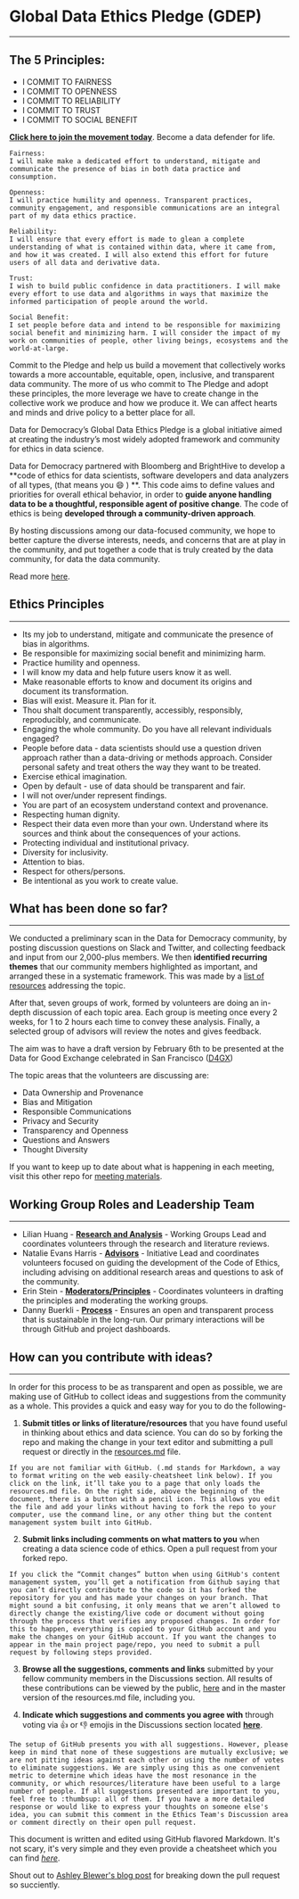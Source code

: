 # Global Data Ethics Pledge (GDEP)
---
## The 5 Principles:  
<ul>
    <li>I COMMIT TO FAIRNESS</li>
    <li>I COMMIT TO OPENNESS</li>
    <li>I COMMIT TO RELIABILITY</li>
    <li>I COMMIT TO TRUST</li>
    <li>I COMMIT TO SOCIAL BENEFIT</li>
</ul>

[__Click here to join the movement today__](http://ethicspledge.wpengine.com). Become a data defender for life.   

    Fairness:
    I will make make a dedicated effort to understand, mitigate and communicate the presence of bias in both data practice and consumption.  

    Openness:  
    I will practice humility and openness. Transparent practices, community engagement, and responsible communications are an integral part of my data ethics practice.  

    Reliability:  
    I will ensure that every effort is made to glean a complete understanding of what is contained within data, where it came from, and how it was created. I will also extend this effort for future users of all data and derivative data.  

    Trust:
    I wish to build public confidence in data practitioners. I will make every effort to use data and algorithms in ways that maximize the informed participation of people around the world.  

    Social Benefit:  
    I set people before data and intend to be responsible for maximizing social benefit and minimizing harm. I will consider the impact of my work on communities of people, other living beings, ecosystems and the world-at-large.  

Commit to the Pledge and help us build a movement that collectively works towards a more accountable, equitable, open, inclusive, and transparent data community. The more of us who commit to The Pledge and adopt these principles, the more leverage we have to create change in the collective work we produce and how we produce it. We can affect hearts and minds and drive policy to a better place for all.

Data for Democracy’s Global Data Ethics Pledge is a global initiative aimed at creating the industry’s most widely adopted framework and community for ethics in data science.  

Data for Democracy partnered with Bloomberg and BrightHive to develop a **code of ethics for data scientists, software developers and data analyzers of all types, (that means you :smile: ) **. This code aims to define values and priorities for overall ethical behavior, in order to **guide anyone handling data to be a thoughtful, responsible agent of positive change**. The code of ethics is being __developed through a community-driven approach__.

By hosting discussions among our data-focused community, we hope to better capture the diverse interests, needs, and concerns that are at play in the community, and put together a code that is truly created by the data community, for data the data community.

Read more [here](http://datafordemocracy.org/projects/ethics.html).

## Ethics Principles
---
<ul>
    <li>Its my job to understand, mitigate and communicate the presence of bias in algorithms.</li>
    <li>Be responsible for maximizing social benefit and minimizing harm.</li>
    <li>Practice humility and openness.</li>
    <li>I will know my data and help future users know it as well.</li>
    <li>Make reasonable efforts to know and document its origins and document its transformation.</li>
    <li>Bias will exist. Measure it. Plan for it.</li>
    <li>Thou shalt document transparently, accessibly, responsibly,  reproducibly, and communicate.</li>
    <li>Engaging the whole community. Do you have all relevant individuals engaged?</li>
    <li>People before data - data scientists should use a question driven approach rather than a data-driving or methods approach. Consider personal safety and treat others the way they want to be treated.</li>
    <li>Exercise ethical imagination.</li>
    <li>Open by default  - use of data should be transparent and fair.</li>
    <li>I will not over/under represent findings.</li>
    <li>You are part of an ecosystem  understand context and provenance.</li>
    <li>Respecting human dignity.</li>
    <li>Respect their data even more than your own. Understand where its sources and think about the consequences of your actions.</li>
    <li>Protecting individual and institutional privacy.</li>
    <li>Diversity for inclusivity.</li>
    <li>Attention to bias.</li>
    <li>Respect for others/persons.</li>
    <li>Be intentional as you work to create value.</li>
</ul>

## What has been done so far?
---
We conducted a preliminary scan in the Data for Democracy community, by posting discussion questions on Slack and Twitter, and collecting feedback and input from our 2,000-plus members. We then **identified recurring themes** that our community members highlighted as important, and arranged these in a systematic framework. This was made by a [list of resources](https://docs.google.com/document/d/1XwXmfIkQxXPidDT7domqEOC7KLcBVLAmSP_7V3g47j8/edit?usp=sharing) addressing the topic.

After that, seven groups of work, formed by volunteers are doing an in-depth discussion of each topic area. Each group is meeting once every 2 weeks, for 1 to 2 hours each time to convey these analysis. Finally, a selected group of advisors will review the notes and gives feedback.

The aim was to have a draft version by February 6th to be presented at the Data for Good Exchange celebrated in San Francisco ([D4GX](https://www.bloomberg.com/company/d4gx/))

The topic areas that the volunteers are discussing are:
- Data Ownership and Provenance
- Bias and Mitigation
- Responsible Communications
- Privacy and Security
- Transparency and Openness
- Questions and Answers
- Thought Diversity

If you want to keep up to date about what is happening in each meeting, visit this other repo for [meeting materials](https://github.com/Data4Democracy/meeting-materials).

## Working Group Roles and Leadership Team
---
- Lilian Huang - [**Research and Analysis**](https://docs.google.com/spreadsheets/d/14f7bxky2UgOXEmK8TH8TuRgZhXwGdTupQ-kNuPyACn8/edit?usp=drivesdk) - Working Groups Lead and coordinates volunteers through the research and literature reviews.
- Natalie Evans Harris - [**Advisors**](https://docs.google.com/spreadsheets/d/1fNq4PX_QZ88RqsIeb5MT2ZWOmScQsFNy5A4t43lIvIU/edit?usp=drivesdk) - Initiative Lead and coordinates volunteers focused on guiding the development of the Code of Ethics, including advising on additional research areas and questions to ask of the community.
- Erin Stein - [**Moderators/Principles**](https://docs.google.com/spreadsheets/d/14f7bxky2UgOXEmK8TH8TuRgZhXwGdTupQ-kNuPyACn8/edit?usp=drivesdk) - Coordinates volunteers in drafting the principles and moderating the working groups.
- Danny Buerkli - [**Process**](https://github.com/orgs/Data4Democracy/teams/ethics) - Ensures an open and transparent process that is sustainable in the long-run. Our primary interactions will be through GitHub and project dashboards.

## How can you contribute with ideas?
---
In order for this process to be as transparent and open as possible, we are making use of GitHub to collect ideas and suggestions from the community as a whole. This provides a quick and easy way for you to do the following-

1. **Submit titles or links of literature/resources** that you have found useful in thinking about ethics and data science. You can do so by forking the repo and making the change in your text editor and submitting a pull request or directly in the [resources.md](https://github.com/Data4Democracy/ethics-resources/blob/master/resources.md) file.

```
If you are not familiar with GitHub. (.md stands for Markdown, a way to format writing on the web easily-cheatsheet link below). If you click on the link, it’ll take you to a page that only loads the resources.md file. On the right side, above the beginning of the document, there is a button with a pencil icon. This allows you edit the file and add your links without having to fork the repo to your computer, use the command line, or any other thing but the content management system built into GitHub.
```

2. **Submit links including comments on what matters to you** when creating a data science code of ethics. Open a pull request from your forked repo.

```
If you click the “Commit changes” button when using GitHub's content management system, you’ll get a notification from Github saying that you can’t directly contribute to the code so it has forked the repository for you and has made your changes on your branch. That might sound a bit confusing, it only means that we aren’t allowed to directly change the existing/live code or document without going through the process that verifies any proposed changes. In order for this to happen, everything is copied to your GitHub account and you make the changes on your GitHub account. If you want the changes to appear in the main project page/repo, you need to submit a pull request by following steps provided.
```

3. **Browse all the suggestions, comments and links** submitted by your fellow community members in the Discussions section. All results of these contributions can be viewed by the public, [here](https://github.com/orgs/Data4Democracy/teams/ethics) and in the master version of the resources.md file, including you.

4. **Indicate which suggestions and comments you agree with** through voting via :thumbsup: or :thumbsdown: emojis in the Discussions section located **[here](https://github.com/orgs/Data4Democracy/teams/ethics)**.
```
The setup of GitHub presents you with all suggestions. However, please keep in mind that none of these suggestions are mutually exclusive; we are not pitting ideas against each other or using the number of votes to eliminate suggestions. We are simply using this as one convenient metric to determine which ideas have the most resonance in the community, or which resources/literature have been useful to a large number of people. If all suggestions presented are important to you, feel free to :thumbsup: all of them. If you have a more detailed response or would like to express your thoughts on someone else's idea, you can submit this comment in the Ethics Team's Discussion area or comment directly on their open pull request.
```
This document is written and edited using GitHub flavored Markdown. It's not scary, it's very simple and they even provide a cheatsheet which you can find [*here*](https://github.com/adam-p/markdown-here/wiki/Markdown-Cheatsheet).

Shout out to [Ashley Blewer's blog post](https://ablwr.github.io/blog/2014/11/03/non-technical-persons-guide-to-becoming-an-open-source-software-contributor-via-github/) for breaking down the pull request so succiently.
